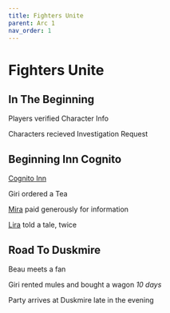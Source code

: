 ```yaml
---
title: Fighters Unite
parent: Arc 1
nav_order: 1
---
```


# Fighters Unite

## In The Beginning

Players verified Character Info

Characters recieved Investigation Request

## Beginning Inn Cognito

[Cognito Inn](../../Knowledge/Magocracy/Cloudrend/Cognito.md)

Giri ordered a Tea

[Mira](./Mira_Tallowhand/Mira_Tallowhand.md) paid generously  for information
<!-- Will remember Grondar -->

[Lira](./Lira_Valewynn/Lira_Valewynn.md) told a tale, twice
<!-- Will remember Xander -->

## Road To Duskmire

<!-- Xandar gains Tyezin info (already known) -->

Beau meets a fan

Giri rented mules and bought a wagon *10 days*

<!-- Giri has a vision -->

Party arrives at Duskmire late in the evening
